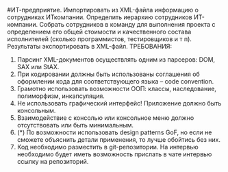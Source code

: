 #ИТ-предприятие.
Импортировать из XML-файла информацию о сотрудниках ИТкомпании. Определить иерархию сотрудников ИТ-компании.
Собрать сотрудников в команду для выполнения проекта с
определением его общей стоимости и качественного состава исполнителей
(сколько программистов, тестировщиков и т п).
Результаты экспортировать в XML-файл.
ТРЕБОВАНИЯ:
1. Парсинг XML-документов осуществлять одним из парсеров: DOM,
SAX или StAX.
2. При кодировании должны быть использованы соглашения об
оформлении кода для соответствующего языка – code convention.
3. Грамотно использовать возможности ООП: классы, наследование,
полиморфизм, инкапсуляция.
4. Не использовать графический интерфейс! Приложение должно быть
консольным.
5. Взаимодействие с консолью или консольное меню должно
отсутствовать или быть минимальным.
6. (*) По возможности использовать design patterns GoF, но если не
сможете объяснить детали применения, то лучше обойтись без них.
7. Код необходимо разместить в git-репозитории. На интервью
необходимо будет иметь возможность прислать в чате интервью
ссылку на репозиторий.
